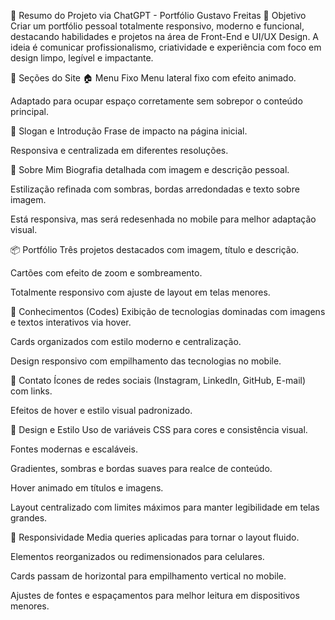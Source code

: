 🧠 Resumo do Projeto via ChatGPT - Portfólio Gustavo Freitas
🎯 Objetivo
Criar um portfólio pessoal totalmente responsivo, moderno e funcional, destacando habilidades e projetos na área de Front-End e UI/UX Design. A ideia é comunicar profissionalismo, criatividade e experiência com foco em design limpo, legível e impactante.

📁 Seções do Site
🏠 Menu Fixo
Menu lateral fixo com efeito animado.

Adaptado para ocupar espaço corretamente sem sobrepor o conteúdo principal.

🎤 Slogan e Introdução
Frase de impacto na página inicial.

Responsiva e centralizada em diferentes resoluções.

👤 Sobre Mim
Biografia detalhada com imagem e descrição pessoal.

Estilização refinada com sombras, bordas arredondadas e texto sobre imagem.

Está responsiva, mas será redesenhada no mobile para melhor adaptação visual.

📦 Portfólio
Três projetos destacados com imagem, título e descrição.

Cartões com efeito de zoom e sombreamento.

Totalmente responsivo com ajuste de layout em telas menores.

🧩 Conhecimentos (Codes)
Exibição de tecnologias dominadas com imagens e textos interativos via hover.

Cards organizados com estilo moderno e centralização.

Design responsivo com empilhamento das tecnologias no mobile.

📩 Contato
Ícones de redes sociais (Instagram, LinkedIn, GitHub, E-mail) com links.

Efeitos de hover e estilo visual padronizado.

🎨 Design e Estilo
Uso de variáveis CSS para cores e consistência visual.

Fontes modernas e escaláveis.

Gradientes, sombras e bordas suaves para realce de conteúdo.

Hover animado em títulos e imagens.

Layout centralizado com limites máximos para manter legibilidade em telas grandes.

📱 Responsividade
Media queries aplicadas para tornar o layout fluido.

Elementos reorganizados ou redimensionados para celulares.

Cards passam de horizontal para empilhamento vertical no mobile.

Ajustes de fontes e espaçamentos para melhor leitura em dispositivos menores.

